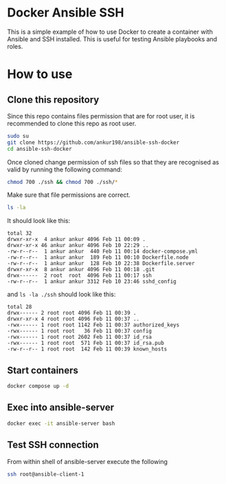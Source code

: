 # Docker Ansible SSH

This is a simple example of how to use Docker to create a container with Ansible and SSH installed. This is useful for testing Ansible playbooks and roles.

# How to use

## Clone this repository

Since this repo contains files permission that are for root user, it is recommended to clone this repo as root user.

```bash
sudo su
git clone https://github.com/ankur198/ansible-ssh-docker
cd ansible-ssh-docker
```
Once cloned change permission of ssh files so that they are recognised as valid by running the following command: 
```bash
chmod 700 ./ssh && chmod 700 ./ssh/*
```

Make sure that file permissions are correct.
```bash
ls -la
```

It should look like this:

    total 32
    drwxr-xr-x  4 ankur ankur 4096 Feb 11 00:09 .
    drwxr-xr-x 46 ankur ankur 4096 Feb 10 22:29 ..
    -rw-r--r--  1 ankur ankur  440 Feb 11 00:14 docker-compose.yml
    -rw-r--r--  1 ankur ankur  189 Feb 11 00:10 Dockerfile.node
    -rw-r--r--  1 ankur ankur  128 Feb 10 22:38 Dockerfile.server
    drwxr-xr-x  8 ankur ankur 4096 Feb 11 00:18 .git
    drwx------  2 root  root  4096 Feb 11 00:17 ssh
    -rw-r--r--  1 ankur ankur 3312 Feb 10 23:46 sshd_config

and `ls -la ./ssh` should look like this:

    total 28
    drwx------ 2 root root 4096 Feb 11 00:39 .
    drwxr-xr-x 4 root root 4096 Feb 11 00:37 ..
    -rwx------ 1 root root 1142 Feb 11 00:37 authorized_keys
    -rwx------ 1 root root   36 Feb 11 00:37 config
    -rwx------ 1 root root 2602 Feb 11 00:37 id_rsa
    -rwx------ 1 root root  571 Feb 11 00:37 id_rsa.pub
    -rw-r--r-- 1 root root  142 Feb 11 00:39 known_hosts

## Start containers

```bash
docker compose up -d
```

## Exec into ansible-server

```bash
docker exec -it ansible-server bash
```

## Test SSH connection

From within shell of ansible-server execute the following

```bash
ssh root@ansible-client-1
```
